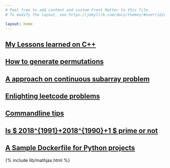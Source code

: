 ```yaml
---
# Feel free to add content and custom Front Matter to this file.
# To modify the layout, see https://jekyllrb.com/docs/themes/#overriding-theme-defaults

layout: home
---
```



## [My Lessons learned on C++](cpp/cpp.md)
## [How to generate permutations](leetcode/permutations.md)
## [A approach on continuous subarray problem](leetcode/898.bitwise-ors-of-subarrays.md)
## [Enlighting leetcode problems](leetcode/good_problems.md)
## [Commandline tips](linux/tips.md)
## [Is $ 2018^{1991}+2018^{1990}+1 $ prime or not](math/math.md)
## [A Sample Dockerfile for Python projects](docker.md)
{% include lib/mathjax.html %}
